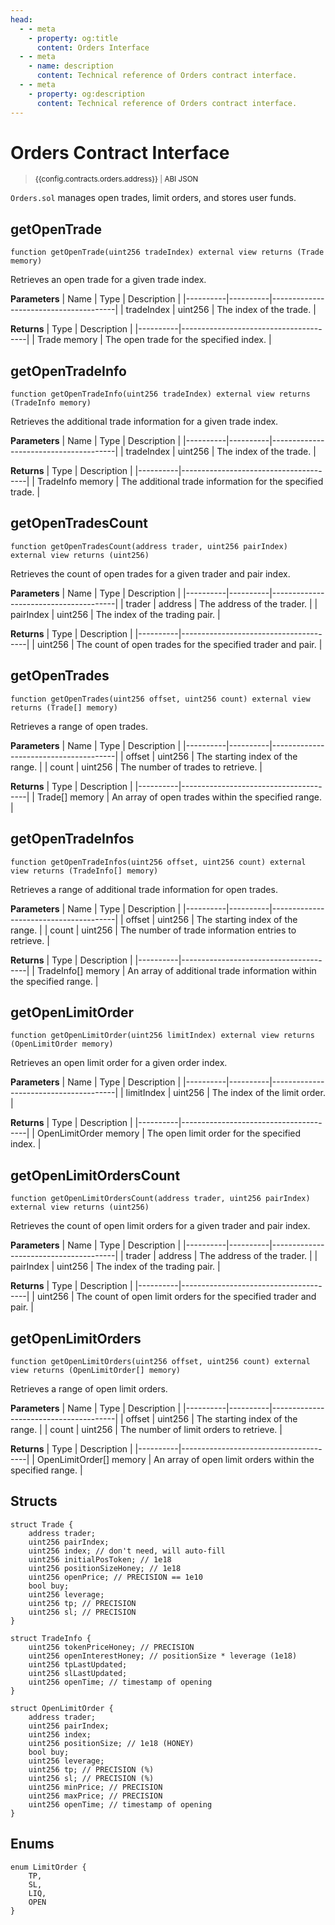 ```yaml
---
head:
  - - meta
    - property: og:title
      content: Orders Interface
  - - meta
    - name: description
      content: Technical reference of Orders contract interface.
  - - meta
    - property: og:description
      content: Technical reference of Orders contract interface.
---
```


<script setup>
  import config from '@berachain/config/constants.json';
</script>

# Orders Contract Interface

> <small><a target="_blank" :href="config.mainnet.dapps.berascan.url + 'address/' + config.contracts.orders.address">{{config.contracts.orders.address}}</a><span v-if="config.contracts.orders.abi">&nbsp;|&nbsp;<a target="_blank" :href="config.contracts.orders.abi">ABI JSON</a></span></small>

`Orders.sol` manages open trades, limit orders, and stores user funds.

## getOpenTrade

```solidity
function getOpenTrade(uint256 tradeIndex) external view returns (Trade memory)
```

Retrieves an open trade for a given trade index.

**Parameters**
| Name | Type | Description |
|----------|----------|---------------------------------------|
| tradeIndex | uint256 | The index of the trade. |

**Returns**
| Type | Description |
|----------|---------------------------------------|
| Trade memory | The open trade for the specified index. |

## getOpenTradeInfo

```solidity
function getOpenTradeInfo(uint256 tradeIndex) external view returns (TradeInfo memory)
```

Retrieves the additional trade information for a given trade index.

**Parameters**
| Name | Type | Description |
|----------|----------|---------------------------------------|
| tradeIndex | uint256 | The index of the trade. |

**Returns**
| Type | Description |
|----------|---------------------------------------|
| TradeInfo memory | The additional trade information for the specified trade. |

## getOpenTradesCount

```solidity
function getOpenTradesCount(address trader, uint256 pairIndex) external view returns (uint256)
```

Retrieves the count of open trades for a given trader and pair index.

**Parameters**
| Name | Type | Description |
|----------|----------|---------------------------------------|
| trader | address | The address of the trader. |
| pairIndex | uint256 | The index of the trading pair. |

**Returns**
| Type | Description |
|----------|---------------------------------------|
| uint256 | The count of open trades for the specified trader and pair. |

## getOpenTrades

```solidity
function getOpenTrades(uint256 offset, uint256 count) external view returns (Trade[] memory)
```

Retrieves a range of open trades.

**Parameters**
| Name | Type | Description |
|----------|----------|---------------------------------------|
| offset | uint256 | The starting index of the range. |
| count | uint256 | The number of trades to retrieve. |

**Returns**
| Type | Description |
|----------|---------------------------------------|
| Trade[] memory | An array of open trades within the specified range. |

## getOpenTradeInfos

```solidity
function getOpenTradeInfos(uint256 offset, uint256 count) external view returns (TradeInfo[] memory)
```

Retrieves a range of additional trade information for open trades.

**Parameters**
| Name | Type | Description |
|----------|----------|---------------------------------------|
| offset | uint256 | The starting index of the range. |
| count | uint256 | The number of trade information entries to retrieve. |

**Returns**
| Type | Description |
|----------|---------------------------------------|
| TradeInfo[] memory | An array of additional trade information within the specified range. |

## getOpenLimitOrder

```solidity
function getOpenLimitOrder(uint256 limitIndex) external view returns (OpenLimitOrder memory)
```

Retrieves an open limit order for a given order index.

**Parameters**
| Name | Type | Description |
|----------|----------|---------------------------------------|
| limitIndex | uint256 | The index of the limit order. |

**Returns**
| Type | Description |
|----------|---------------------------------------|
| OpenLimitOrder memory | The open limit order for the specified index. |

## getOpenLimitOrdersCount

```solidity
function getOpenLimitOrdersCount(address trader, uint256 pairIndex) external view returns (uint256)
```

Retrieves the count of open limit orders for a given trader and pair index.

**Parameters**
| Name | Type | Description |
|----------|----------|---------------------------------------|
| trader | address | The address of the trader. |
| pairIndex | uint256 | The index of the trading pair. |

**Returns**
| Type | Description |
|----------|---------------------------------------|
| uint256 | The count of open limit orders for the specified trader and pair. |

## getOpenLimitOrders

```solidity
function getOpenLimitOrders(uint256 offset, uint256 count) external view returns (OpenLimitOrder[] memory)
```

Retrieves a range of open limit orders.

**Parameters**
| Name | Type | Description |
|----------|----------|---------------------------------------|
| offset | uint256 | The starting index of the range. |
| count | uint256 | The number of limit orders to retrieve. |

**Returns**
| Type | Description |
|----------|---------------------------------------|
| OpenLimitOrder[] memory | An array of open limit orders within the specified range. |

## Structs

```solidity
struct Trade {
    address trader;
    uint256 pairIndex;
    uint256 index; // don't need, will auto-fill
    uint256 initialPosToken; // 1e18
    uint256 positionSizeHoney; // 1e18
    uint256 openPrice; // PRECISION == 1e10
    bool buy;
    uint256 leverage;
    uint256 tp; // PRECISION
    uint256 sl; // PRECISION
}

struct TradeInfo {
    uint256 tokenPriceHoney; // PRECISION
    uint256 openInterestHoney; // positionSize * leverage (1e18)
    uint256 tpLastUpdated;
    uint256 slLastUpdated;
    uint256 openTime; // timestamp of opening
}

struct OpenLimitOrder {
    address trader;
    uint256 pairIndex;
    uint256 index;
    uint256 positionSize; // 1e18 (HONEY)
    bool buy;
    uint256 leverage;
    uint256 tp; // PRECISION (%)
    uint256 sl; // PRECISION (%)
    uint256 minPrice; // PRECISION
    uint256 maxPrice; // PRECISION
    uint256 openTime; // timestamp of opening
}
```

## Enums

```solidity
enum LimitOrder {
    TP,
    SL,
    LIQ,
    OPEN
}
```
